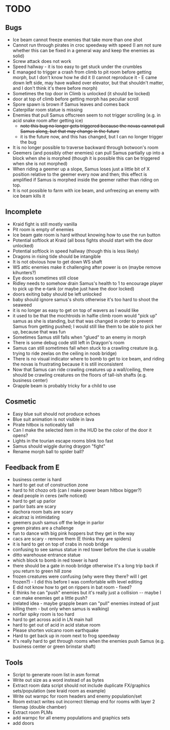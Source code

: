 TODO
====

Bugs
----

* Ice beam cannot freeze enemies that take more than one shot
* Cannot run through pirates in croc speedway with speed (I am not sure
    whether this can be fixed in a general way and keep the enemies as
    solid)
* Screw attack does not work
* Speed hallway - it is too easy to get stuck under the crumbles
* E managed to trigger a crash from climb to pit room before getting
    morph, but I don't know how he did it (I cannot reproduce it - E
    came down left side, may have walked over elevator, but that
    shouldn't matter, and I don't think it's there before morph)
* Sometimes the top door in Climb is unlocked (it should be locked)
* door at top of climb before getting morph has peculiar scroll
* Spore spawn is brown if Samus leaves and comes back
* Caterpillar room statue is missing
* Enemies that pull Samus offscreen seem to not trigger scrolling (e.g.
    in acid snake room after getting ice)
    - ~~note this bug no longer gets triggered because the novas cannot
      pull Samus along, but that may change in the future~~
    - it is the future now, and this has changed, but I can no longer
      trigger the bug
* It is no longer possible to traverse backward through botwoon's room
* Geemers (and possibly other enemies) can pull Samus partially up into
    a block when she is morphed (though it is possible this can be
    triggered when she is not morphed)
* When riding a geemer up a slope, Samus loses just a little bit of X
    position relative to the geemer every now and then; this effect is
    amplified if Samus is morphed inside the geemer rather than riding
    on top.
* It is not possible to farm with ice beam, and unfreezing an enemy with
    ice beam kills it

Incomplete
----------

* Kraid fight is still mostly vanilla
* Pit room is empty of enemies
* Ice beam gate room is hard without knowing how to use the run button
* Potential softlock at Kraid (all boss fights should start with the
    door unlocked)
* Potential softlock in speed hallway (though this is less likely)
* Dragons in rising tide should be intangible
* It is not obvious how to get down WS shaft
* WS attic enemies make it challenging after power is on (maybe remove
  kihunters?)
* Eye doors sometimes still close
* Ridley needs to somehow drain Samus's health to 1 to encourage player
    to pick up the e-tank (or maybe just have the door locked)
* doors exiting baby should be left unlocked
* baby should ignore samus's shots otherwise it's too hard to shoot the
    seaweed
* it is no longer as easy to get on top of wavers as I would like
* it used to be that the mochtroids in halfie climb room would "pick up"
    samus as she is standing, but that was changed in order to prevent
    Samus from getting pushed; I would still like them to be able to
    pick her up, because that was fun
* Sometimes Samus still falls when "glued" to an enemy in morph
* There is some debug code still left in Draygon's room
* Samus can still sometimes fall when stuck to a crawling creature (e.g.
    trying to ride zeelas on the ceiling in noob bridge)
* There is no visual indicator where to bomb to get to ice beam, and
    riding the novas is frustrating because it is still inconsistent
* Now that Samus can ride crawling creatures up a wall/ceiling, there
    should be crawling creatures on the floors of tall-ish shafts (e.g.
    business center)
* Grapple beam is probably tricky for a child to use

Cosmetic
--------

* Easy blue suit should not produce echoes
* Blue suit animation is not visible in lava
* Pirate hitbox is noticeably tall
* Can I make the selected item in the HUD be the color of the door it
    opens?
* Lights in the tourian escape rooms blink too fast
* Samus should wiggle during draygon "fight"
* Rename morph ball to spider ball?

Feedback from E
---------------

* business center is hard
* hard to get out of construction zone
* hard to hit chozo orb (can I make power beam hitbox bigger?)
* dead people in ceres (wife noticed)
* hard to get up parlor
* parlor bats are scary
* dachora room bats are scary
* alcatraz is intimidating
* geemers push samus off the ledge in parlor
* green pirates are a challenge
* fun to dance with big pink hoppers but they get in the way
* cacs are scary - remove them (E thinks they are spiders)
* it is hard to get on top of crabs in noob bridge
* confusing to see samus statue in red tower before the clue is usable
* ditto warehouse entrance statue
* which block to bomb in red tower is hard
* there should be a gate in noob bridge otherwise it's a long trip back
    if you return to green hill zone
* frozen creatures were confusing (why were they there? will I get
    frozen?) - I did this before I was comfortable with level editing
* E did not know how to get on rippers in bat room - fixed?
* E thinks he can "push" enemies but it's really just a collision --
    maybe I can make enemies get a little push?
* (related idea - maybe grapple beam can "pull" enemies instead of just
    killing them - but only when samus is walking)
* norfair spiky room is too hard
* hard to get across acid in LN main hall
* hard to get out of acid in acid statue room
* Please shorten volcano room earthquake
* Hard to get back up in room next to frog speedway
* It's really hard to get through rooms when the enemies push Samus
    (e.g. business center or green brinstar shaft)

Tools
-----

* Script to generate room list in asm format
* Write out size as a word instead of as bytes
* Extract room data script should not include duplicate FX/graphics
    sets/population (see kraid room as example)
* Write out warnpc for room headers and enemy population/set
* Room extract writes out incorrect tilemap end for rooms with layer 2
    tilemap (double chamber)
* Extract room PLMs
* add warnpc for all enemy populations and graphics sets
* add doors
